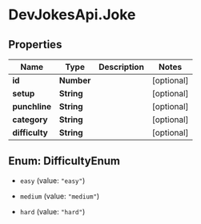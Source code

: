 # DevJokesApi.Joke

## Properties

Name | Type | Description | Notes
------------ | ------------- | ------------- | -------------
**id** | **Number** |  | [optional] 
**setup** | **String** |  | [optional] 
**punchline** | **String** |  | [optional] 
**category** | **String** |  | [optional] 
**difficulty** | **String** |  | [optional] 



## Enum: DifficultyEnum


* `easy` (value: `"easy"`)

* `medium` (value: `"medium"`)

* `hard` (value: `"hard"`)





